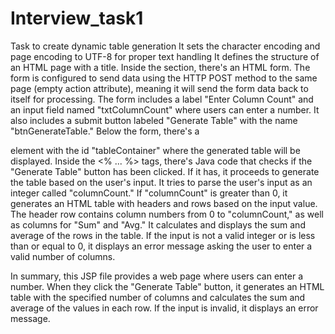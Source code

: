 # Interview_task1
Task to create dynamic table generation
    It sets the character encoding and page encoding to UTF-8 for proper text handling
    It defines the structure of an HTML page with a title.
    Inside the <body> section, there's an HTML form.
    The form is configured to send data using the HTTP POST method to the same page (empty action attribute), meaning it will send the form data back to itself for processing.
    The form includes a label "Enter Column Count" and an input field named "txtColumnCount" where users can enter a number.
    It also includes a submit button labeled "Generate Table" with the name "btnGenerateTable."
    Below the form, there's a <div> element with the id "tableContainer" where the generated table will be displayed.
    Inside the <% ... %> tags, there's Java code that checks if the "Generate Table" button has been clicked. If it has, it proceeds to generate the table based on the user's input.
    It tries to parse the user's input as an integer called "columnCount."
    If "columnCount" is greater than 0, it generates an HTML table with headers and rows based on the input value.
    The header row contains column numbers from 0 to "columnCount," as well as columns for "Sum" and "Avg."
    It calculates and displays the sum and average of the rows in the table.
    If the input is not a valid integer or is less than or equal to 0, it displays an error message asking the user to enter a valid number of columns.

In summary, this JSP file provides a web page where users can enter a number. When they click the "Generate Table" button, it generates an HTML table with the specified number of columns and calculates the sum and average of the values in each row. If the input is invalid, it displays an error message.
